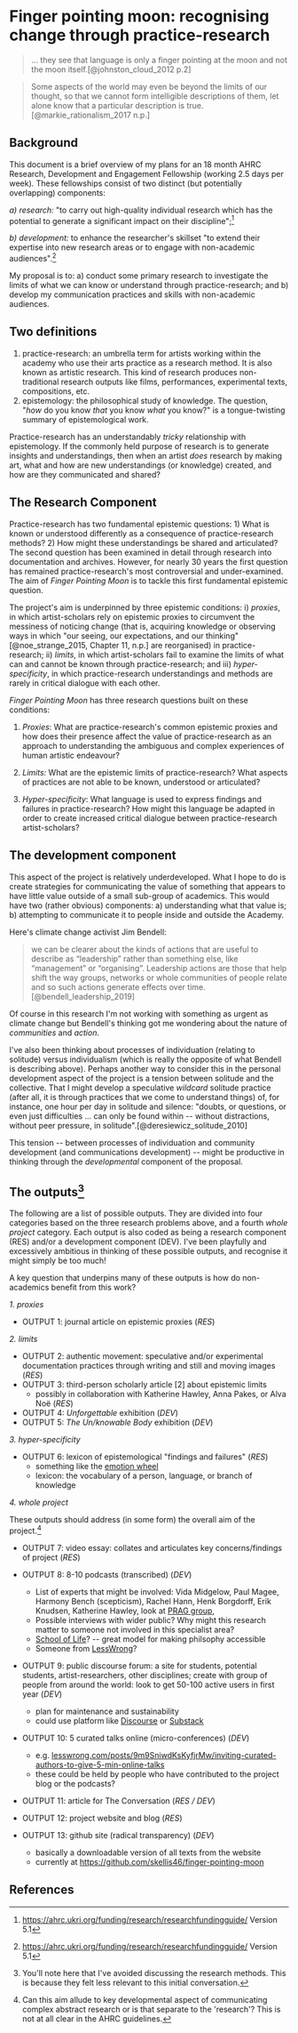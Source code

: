 # Finger pointing moon: recognising change through practice-research

>... they see that language is only a finger pointing at the moon and not the moon itself.[@johnston_cloud_2012 p.2]

>Some aspects of the world may even be beyond the limits of our thought, so that we cannot form intelligible descriptions of them, let alone know that a particular description is true.[@markie_rationalism_2017 n.p.]

## Background

This document is a brief overview of my plans for an 18 month AHRC Research, Development and Engagement Fellowship (working 2.5 days per week). These fellowships consist of two distinct (but potentially overlapping) components: 

_a) research:_ "to carry out high-quality individual research which has the potential to generate a significant impact on their discipline";[^rfg]

_b) development:_ to enhance the researcher's skillset "to extend their expertise into new research areas or to engage with non-academic audiences".[^rfg]

[^rfg]: <https://ahrc.ukri.org/funding/research/researchfundingguide/> Version 5.1

My proposal is to: a) conduct some primary research to investigate the limits of what we can know or understand through practice-research; and b) develop my communication practices and skills with non-academic audiences.

## Two definitions

1. practice-research: an umbrella term for artists working within the academy who use their arts practice as a research method. It is also known as artistic research. This kind of research produces non-traditional research outputs like films, performances, experimental texts, compositions, etc. 
2. epistemology: the philosophical study of knowledge. The question, "_how_ do you know _that_ you know _what_ you know?" is a tongue-twisting summary of epistemological work. 

Practice-research has an understandably _tricky_ relationship with epistemology. If the commonly held purpose of research is to generate insights and understandings, then when an artist _does_ research by making art, what and how are new understandings (or knowledge) created, and how are they communicated and shared? 

## The Research Component

Practice-research has two fundamental epistemic questions: 1) What is known or understood differently as a consequence of practice-research methods? 2) How might these understandings be shared and articulated? The second question has been examined in detail through research into documentation and archives. However, for nearly 30 years the first question has remained practice-research's most controversial and under-examined. The aim of _Finger Pointing Moon_ is to tackle this first fundamental epistemic question. 

The project's aim is underpinned by three epistemic conditions: i) _proxies_, in which artist-scholars rely on epistemic proxies to circumvent the messiness of noticing change (that is, acquiring knowledge or observing ways in which "our seeing, our expectations, and our thinking"[@noe_strange_2015, Chapter 11, n.p.] are reorganised) in practice-research; ii) _limits_, in which artist-scholars fail to examine the limits of what can and cannot be known through practice-research; and iii) _hyper-specificity_, in which practice-research understandings and methods are rarely in critical dialogue with each other. 

_Finger Pointing Moon_ has three research questions built on these conditions:

1. _Proxies_: What are practice-research's common epistemic proxies and how does their presence affect the value of practice-research as an approach to understanding the ambiguous and complex experiences of human artistic endeavour? 

2. _Limits:_ What are the epistemic limits of practice-research? What aspects of practices are not able to be known, understood or articulated?

3. _Hyper-specificity_: What language is used to express findings and failures in practice-research? How might this language be adapted in order to create increased critical dialogue between practice-research artist-scholars?

## The development component

This aspect of the project is relatively underdeveloped. What I hope to do is create strategies for communicating the value of something that appears to have little value outside of a small sub-group of academics. This would have two (rather obvious) components: a) understanding what that value is; b) attempting to communicate it to people inside and outside the Academy.

Here's climate change activist Jim Bendell:

>we can be clearer about the kinds of actions that are useful to describe as “leadership” rather than something else, like “management” or “organising”. Leadership actions are those that help shift the way groups, networks or whole communities of people relate and so such actions generate effects over time. [@bendell_leadership_2019]

Of course in this research I'm not working with something as urgent as climate change but Bendell's thinking got me wondering about the nature of _communities_ and _action_. 

I've also been thinking about processes of individuation (relating to solitude) versus individualism (which is really the opposite of what Bendell is describing above). Perhaps another way to consider this in the personal development aspect of the project is a tension between solitude and the collective. That I might develop a speculative _wildcard_ solitude practice (after all, it is through practices that we come to understand things) of, for instance, one hour per day in solitude and silence: "doubts, or questions, or even just difficulties ... can only be found within -- without distractions, without peer pressure, in solitude".[@deresiewicz_solitude_2010] 

This tension -- between processes of individuation and community development (and communications development) -- might be productive in thinking through the _developmental_ component of the proposal. 

## The outputs[^nomethods]

[^nomethods]: You'll note here that I've avoided discussing the research methods. This is because they felt less relevant to this initial conversation. 

The following are a list of possible outputs. They are divided into four categories based on the three research problems above, and a fourth _whole project_ category. Each output is also coded as being a research component (RES) and/or a development component (DEV). 
I've been playfully and excessively ambitious in thinking of these possible outputs, and recognise it might simply be too much!

A key question that underpins many of these outputs is how do non-academics benefit from this work? 

_1. proxies_

- OUTPUT 1: journal article on epistemic proxies (_RES_)

_2. limits_

- OUTPUT 2: authentic movement: speculative and/or experimental documentation practices through writing and still and moving images (_RES_)
- OUTPUT 3: third-person scholarly article [2] about epistemic limits 
    + possibly in collaboration with Katherine Hawley, Anna Pakes, or Alva Noë (_RES_)
- OUTPUT 4: _Unforgettable_ exhibition (_DEV_)
- OUTPUT 5: _The Un/knowable Body_ exhibition (_DEV_)

_3. hyper-specificity_

- OUTPUT 6: lexicon of epistemological "findings and failures" (_RES_)
    + something like the [emotion wheel](https://www.skellis.net/blog/emotions)
    + lexicon: the vocabulary of a person, language, or branch of knowledge

_4. whole project_

These outputs should address (in some form) the overall aim of the project.[^aim] 

[^aim]: Can this aim allude to key developmental aspect of communicating complex abstract research or is that separate to the 'research'? This is not at all clear in the AHRC guidelines.

- OUTPUT 7: video essay: collates and articulates key concerns/findings of project (_RES_)
- OUTPUT 8: 8-10 podcasts (transcribed) (_DEV_)
    + List of experts that might be involved: Vida Midgelow, Paul Magee, Harmony Bench (scepticism), Rachel Hann, Henk Borgdorff, Erik Knudsen, Katherine Hawley, look at [PRAG group](https://prag-uk.org/), 
    + Possible interviews with wider public? Why might this research matter to someone not involved in this specialist area? 
    + [School of Life](https://www.theschooloflife.com/)? -- great model for making philsophy accessible 
    + Someone from [LessWrong](https://www.lesswrong.com/)? 

- OUTPUT 9: public discourse forum: a site for students, potential students, artist-researchers, other disciplines; create with group of people from around the world: look to get 50-100 active users in first year (_DEV_)
    + plan for maintenance and sustainability
    + could use platform like [Discourse](https://www.discourse.org/) or [Substack](https://substack.com/)
- OUTPUT 10: 5 curated talks online (micro-conferences) (_DEV_)
    + e.g. [lesswrong.com/posts/9m9SniwdKsKyfjrMw/inviting-curated-authors-to-give-5-min-online-talks](https://www.lesswrong.com/posts/9m9SniwdKsKyfjrMw/inviting-curated-authors-to-give-5-min-online-talks)
    + these could be held by people who have contributed to the project blog or the podcasts? 
- OUTPUT 11: article for The Conversation (_RES / DEV_)
- OUTPUT 12: project website and blog (_RES_)
- OUTPUT 13: github site (radical transparency) (_DEV_)
    + basically a downloadable version of all texts from the website
    + currently at <https://github.com/skellis46/finger-pointing-moon>



## References